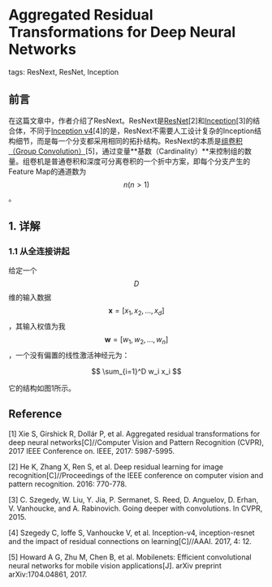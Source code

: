 # Aggregated Residual Transformations for Deep Neural Networks

tags: ResNext, ResNet, Inception

## 前言

在这篇文章中，作者介绍了ResNext。ResNext是[ResNet]()[2]和[Inception](https://senliuy.gitbooks.io/advanced-deep-learning/content/di-yi-zhang-ff1a-jing-dian-wang-luo/going-deeper-with-convolutions.html)[3]的结合体，不同于[Inception v4](https://senliuy.gitbooks.io/advanced-deep-learning/content/di-yi-zhang-ff1a-jing-dian-wang-luo/di-yi-zhang-ff1a-jing-dian-wang-luo/deep-residual-learning-for-image-recognition.html)[4]的是，ResNext不需要人工设计复杂的Inception结构细节，而是每一个分支都采用相同的拓扑结构。ResNext的本质是[组卷积（Group Convolution）](https://senliuy.gitbooks.io/advanced-deep-learning/content/di-yi-zhang-ff1a-jing-dian-wang-luo/di-yi-zhang-ff1a-jing-dian-wang-luo/di-yi-zhang-ff1a-jing-dian-wang-luo/mobilenetxiang-jie.html)[5]，通过变量**基数（Cardinality）**来控制组的数量。组卷机是普通卷积和深度可分离卷积的一个折中方案，即每个分支产生的Feature Map的通道数为$$n (n>1)$$。

## 1. 详解

### 1.1 从全连接讲起

给定一个$$D$$维的输入数据$$\mathbf{x} = [x_1, x_2, ..., x_d]$$，其输入权值为我$$\mathbf{w} = [w_1, w_2, ..., w_n]$$，一个没有偏置的线性激活神经元为：

$$
\sum_{i=1}^D w_i x_i
$$

它的结构如图1所示。


## Reference

[1] Xie S, Girshick R, Dollár P, et al. Aggregated residual transformations for deep neural networks[C]//Computer Vision and Pattern Recognition (CVPR), 2017 IEEE Conference on. IEEE, 2017: 5987-5995.

\[2\] He K, Zhang X, Ren S, et al. Deep residual learning for image recognition\[C\]//Proceedings of the IEEE conference on computer vision and pattern recognition. 2016: 770-778.

\[3\] C. Szegedy, W. Liu, Y. Jia, P. Sermanet, S. Reed, D. Anguelov, D. Erhan, V. Vanhoucke, and A. Rabinovich. Going deeper with convolutions. In CVPR, 2015.

[4] Szegedy C, Ioffe S, Vanhoucke V, et al. Inception-v4, inception-resnet and the impact of residual connections on learning[C]//AAAI. 2017, 4: 12.

[5] Howard A G, Zhu M, Chen B, et al. Mobilenets: Efficient convolutional neural networks for mobile vision applications\[J\]. arXiv preprint arXiv:1704.04861, 2017.


